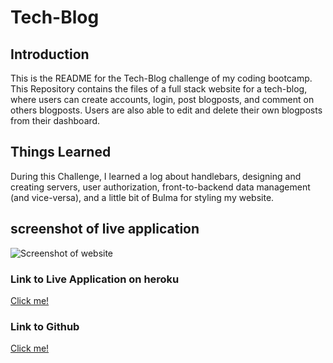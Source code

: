 # Tech-Blog

## Introduction
This is the README for the Tech-Blog challenge of my coding bootcamp. This Repository contains the files of a full stack website for a tech-blog, where users can create accounts, login, post blogposts, and comment on others blogposts. Users are also able to edit and delete their own blogposts from their dashboard.

## Things Learned
During this Challenge, I learned a log about handlebars, designing and creating servers, user authorization, front-to-backend data management (and vice-versa), and a little bit of Bulma for styling my website.

## screenshot of live application
![Screenshot of website](./readme-assets/Screenshot%202024-03-23%20at%209.25.43 PM.png)

### Link to Live Application on heroku
[Click me!](https://nameless-retreat-32005-714a98737ba8.herokuapp.com)

### Link to Github
[Click me!](https://github.com/Spikey1289/Tech-Blog)
